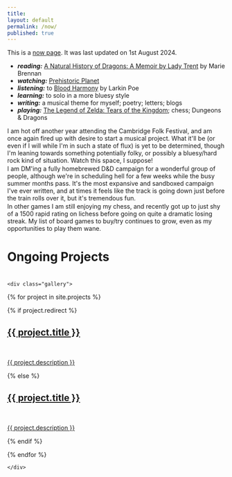 ```yaml
---
title:
layout: default
permalink: /now/
published: true
---
```


This is a <a href="https://nownownow.com/about">now page</a>. It was last updated on 1st August 2024.

<p style="margin-top: 0.15em; margin-bottom: 0.15em">
	<ul>
		<li><strong><em>reading:</em></strong> <a href="https://www.waterstones.com/book/a-natural-history-of-dragons/marie-brennan/9781783292394">A Natural History of Dragons: A Memoir by Lady Trent</a> by Marie Brennan</li>
		<li><strong><em>watching:</em></strong> <a href="https://www.youtube.com/watch?v=xWlmzl2jCNs">Prehistoric Planet</a></li>
		<li><strong><em>listening:</em></strong> to <a href="https://www.youtube.com/watch?v=PpHKdfzNtAw&list=PLUOawz4pB8d2rwAGyseGk1Gmz5APzcKoE">Blood Harmony</a> by Larkin Poe</li>
		<li><strong><em>learning:</em></strong> to solo in a more bluesy style</li>
		<li><strong><em>writing:</em></strong> a musical theme for myself; poetry; letters; blogs</li>
		<li><strong><em>playing:</em></strong> <a href="https://www.youtube.com/watch?v=uHGShqcAHlQ">The Legend of Zelda: Tears of the Kingdom</a>; chess; Dungeons & Dragons</li>
		</ul>
	</p>
<p style="margin-top: 0.15em; margin-bottom: 0.15em">
	I am hot off another year attending the Cambridge Folk Festival, and am once again fired up with desire to start a musical project. What it'll be (or even if I will while I'm in such a state of flux) is yet to be determined, though I'm leaning towards something potentially folky, or possibly a bluesy/hard rock kind of situation. Watch this space, I suppose!
</p>
<p style="margin-top: 0.15em; margin-bottom: 0.15em">
	I am DM'ing a fully homebrewed D&D campaign for a wonderful group of people, although we're in scheduling hell for a few weeks while the busy summer months pass. It's the most expansive and sandboxed campaign I've ever written, and at times it feels like the track is going down just before the train rolls over it, but it's tremendous fun.
</p>
<p style="margin-top: 0.15em">
	In other games I am still enjoying my chess, and recently got up to just shy of a 1500 rapid rating on lichess before going on quite a dramatic losing streak. My list of board games to buy/try continues to grow, even as my opportunities to play them wane.
</p>

<h1>Ongoing Projects</h1>
<div class="ProjectContainer" style="padding-top: 0.5em">

	<div class="gallery">


  {% for project in site.projects %}

  {% if project.redirect %}
  <div class="projectTile">
          <a href="{{ project.redirect }}" target="_blank">
          <span>
              <h2>{{ project.title }}</h2>
              <br/>
              <p>{{ project.description }}</p>
          </span>
          </a>
  </div>

  {% else %}

  <div class="projectTile">
          <a href="{{ project.url | prepend: site.baseurl | prepend: site.url }}">
          <span>
              <h2>{{ project.title }}</h2>
              <br/>
              <p>{{ project.description }}</p>
          </span>
          </a>
  </div>

  {% endif %}

  {% endfor %}

	</div>

</div>
